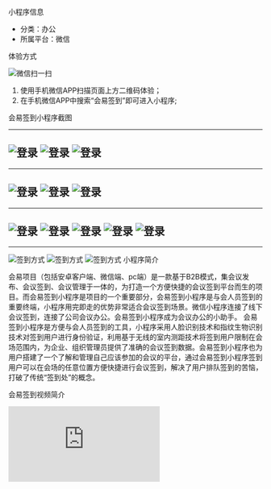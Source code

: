 
小程序信息

- 分类：办公
- 所属平台：微信

体验方式

![微信扫一扫](imgs/code.png)

1. 使用手机微信APP扫描页面上方二维码体验；
2. 在手机微信APP中搜索“会易签到”即可进入小程序;

会易签到小程序截图

---
![登录](imgs/01.png)
![登录](imgs/02.png)
![登录](imgs/03.png)
---

---
![登录](imgs/04.png)
![登录](imgs/05.png)
![登录](imgs/06.png)
---

---
![登录](imgs/07.png)
![登录](imgs/08.png)
![登录](imgs/09.png)
![登录](imgs/10.png)
![登录](imgs/11.png)
---

---
![签到方式](imgs/scan.png)
![签到方式](imgs/fig.png)
![签到方式](imgs/face.png)
小程序简介

会易项目（包括安卓客户端、微信端、pc端）是一款基于B2B模式，集会议发布、会议签到、会议管理于一体的，为打造一个方便快捷的会议签到平台而生的项目。而会易签到小程序是项目的一个重要部分，会易签到小程序是与会人员签到的重要终端，小程序用完即走的优势非常适合会议签到场景。微信小程序连接了线下会议签到，连接了公司会议办公。会易签到小程序成为会议办公的小助手。
会易签到小程序是方便与会人员签到的工具，小程序采用人脸识别技术和指纹生物识别技术对签到用户进行身份验证，利用基于无线的室内测距技术将签到用户限制在会场范围内，为企业、组织管理员提供了准确的会议签到数据。会易签到小程序也为用户搭建了一个了解和管理自己应该参加的会议的平台，通过会易签到小程序签到用户可以在会场的任意位置方便快捷进行会议签到，解决了用户排队签到的苦恼，打破了传统“签到处”的概念。


会易签到视频简介

<iframe frameborder="0" src="https://v.qq.com/txp/iframe/player.html?vid=g068032qqav" allowFullScreen="true"></iframe>